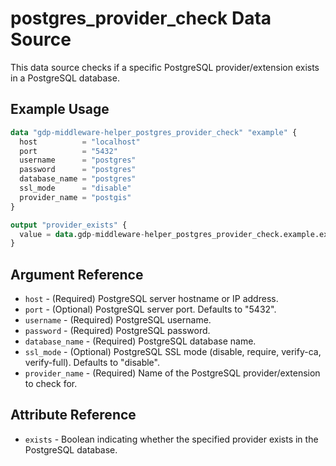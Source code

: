 # postgres_provider_check Data Source

This data source checks if a specific PostgreSQL provider/extension exists in a PostgreSQL database.

## Example Usage

```terraform
data "gdp-middleware-helper_postgres_provider_check" "example" {
  host          = "localhost"
  port          = "5432"
  username      = "postgres"
  password      = "postgres"
  database_name = "postgres"
  ssl_mode      = "disable"
  provider_name = "postgis"
}

output "provider_exists" {
  value = data.gdp-middleware-helper_postgres_provider_check.example.exists
}
```

## Argument Reference

* `host` - (Required) PostgreSQL server hostname or IP address.
* `port` - (Optional) PostgreSQL server port. Defaults to "5432".
* `username` - (Required) PostgreSQL username.
* `password` - (Required) PostgreSQL password.
* `database_name` - (Required) PostgreSQL database name.
* `ssl_mode` - (Optional) PostgreSQL SSL mode (disable, require, verify-ca, verify-full). Defaults to "disable".
* `provider_name` - (Required) Name of the PostgreSQL provider/extension to check for.

## Attribute Reference

* `exists` - Boolean indicating whether the specified provider exists in the PostgreSQL database.